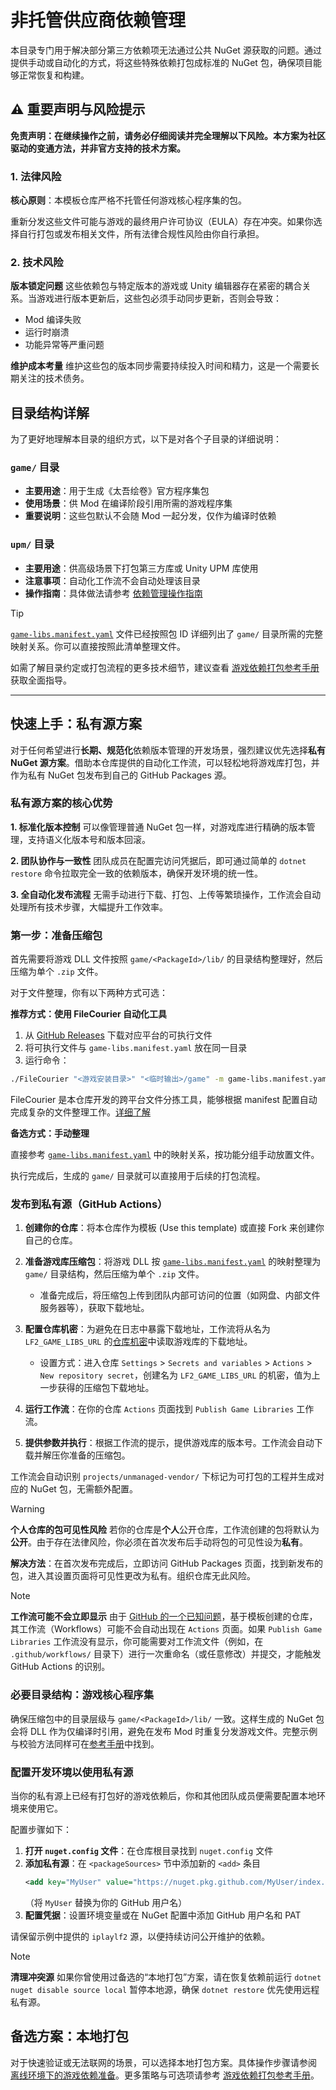 # 非托管供应商依赖管理

本目录专门用于解决部分第三方依赖项无法通过公共 NuGet 源获取的问题。通过提供手动或自动化的方式，将这些特殊依赖打包成标准的 NuGet 包，确保项目能够正常恢复和构建。

## ⚠️ 重要声明与风险提示

**免责声明：在继续操作之前，请务必仔细阅读并完全理解以下风险。本方案为社区驱动的变通方法，并非官方支持的技术方案。**

### 1. 法律风险

**核心原则**：本模板仓库严格不托管任何游戏核心程序集的包。

重新分发这些文件可能与游戏的最终用户许可协议（EULA）存在冲突。如果你选择自行打包或发布相关文件，所有法律合规性风险由你自行承担。

### 2. 技术风险

**版本锁定问题**
这些依赖包与特定版本的游戏或 Unity 编辑器存在紧密的耦合关系。当游戏进行版本更新后，这些包必须手动同步更新，否则会导致：

- Mod 编译失败
- 运行时崩溃
- 功能异常等严重问题

**维护成本考量**
维护这些包的版本同步需要持续投入时间和精力，这是一个需要长期关注的技术债务。

## 目录结构详解

为了更好地理解本目录的组织方式，以下是对各个子目录的详细说明：

### `game/` 目录
- **主要用途**：用于生成《太吾绘卷》官方程序集包
- **使用场景**：供 Mod 在编译阶段引用所需的游戏程序集
- **重要说明**：这些包默认不会随 Mod 一起分发，仅作为编译时依赖

### `upm/` 目录
- **主要用途**：供高级场景下打包第三方库或 Unity UPM 库使用
- **注意事项**：自动化工作流不会自动处理该目录
- **操作指南**：具体做法请参考 [依赖管理操作指南](../../docs/how-to/dependency-management.md)

> [!TIP]
> [`game-libs.manifest.yaml`](game/game-libs.manifest.yaml) 文件已经按照包 ID 详细列出了 `game/` 目录所需的完整映射关系。你可以直接按照此清单整理文件。
>
> 如需了解目录约定或打包流程的更多技术细节，建议查看 [游戏依赖打包参考手册](../../docs/reference/game-libs-packaging.md) 获取全面指导。

---

## 快速上手：私有源方案

对于任何希望进行**长期、规范化**依赖版本管理的开发场景，强烈建议优先选择**私有 NuGet 源方案**。借助本仓库提供的自动化工作流，可以轻松地将游戏库打包，并作为私有 NuGet 包发布到自己的 GitHub Packages 源。

### 私有源方案的核心优势

**1. 标准化版本控制**
可以像管理普通 NuGet 包一样，对游戏库进行精确的版本管理，支持语义化版本号和版本回滚。

**2. 团队协作与一致性**
团队成员在配置完访问凭据后，即可通过简单的 `dotnet restore` 命令拉取完全一致的依赖版本，确保开发环境的统一性。

**3. 全自动化发布流程**
无需手动进行下载、打包、上传等繁琐操作，工作流会自动处理所有技术步骤，大幅提升工作效率。

### 第一步：准备压缩包

首先需要将游戏 DLL 文件按照 `game/<PackageId>/lib/` 的目录结构整理好，然后压缩为单个 `.zip` 文件。

对于文件整理，你有以下两种方式可选：

**推荐方式：使用 FileCourier 自动化工具**

1. 从 [GitHub Releases](https://github.com/iplaylf2/lf2-taiwu-mods/releases) 下载对应平台的可执行文件
2. 将可执行文件与 `game-libs.manifest.yaml` 放在同一目录
3. 运行命令：

```bash
./FileCourier "<游戏安装目录>" "<临时输出>/game" -m game-libs.manifest.yaml
```

FileCourier 是本仓库开发的跨平台文件分拣工具，能够根据 manifest 配置自动完成复杂的文件整理工作。[详细了解](tools/FileCourier/README.md)

**备选方式：手动整理**

直接参考 [`game-libs.manifest.yaml`](game/game-libs.manifest.yaml) 中的映射关系，按功能分组手动放置文件。

执行完成后，生成的 `game/` 目录就可以直接用于后续的打包流程。

### 发布到私有源（GitHub Actions）

1. **创建你的仓库**：将本仓库作为模板 (Use this template) 或直接 Fork 来创建你自己的仓库。

2. **准备游戏库压缩包**：将游戏 DLL 按 [`game-libs.manifest.yaml`](game/game-libs.manifest.yaml) 的映射整理为 `game/` 目录结构，然后压缩为单个 `.zip` 文件。
   - 准备完成后，将压缩包上传到团队内部可访问的位置（如网盘、内部文件服务器等），获取下载地址。

3. **配置仓库机密**：为避免在日志中暴露下载地址，工作流将从名为 `LF2_GAME_LIBS_URL` 的[仓库机密](https://docs.github.com/zh/actions/security-guides/encrypted-secrets#creating-encrypted-secrets-for-a-repository)中读取游戏库的下载地址。
   - 设置方式：进入仓库 `Settings` > `Secrets and variables` > `Actions` > `New repository secret`，创建名为 `LF2_GAME_LIBS_URL` 的机密，值为上一步获得的压缩包下载地址。

4. **运行工作流**：在你的仓库 `Actions` 页面找到 `Publish Game Libraries` 工作流。

5. **提供参数并执行**：根据工作流的提示，提供游戏库的版本号。工作流会自动下载并解压你准备的压缩包。

工作流会自动识别 `projects/unmanaged-vendor/` 下标记为可打包的工程并生成对应的 NuGet 包，无需额外配置。

> [!WARNING]
> **个人仓库的包可见性风险**
> 若你的仓库是**个人**公开仓库，工作流创建的包将默认为**公开**。由于存在法律风险，你必须在首次发布后手动将包的可见性设为**私有**。
>
> **解决方法**：在首次发布完成后，立即访问 GitHub Packages 页面，找到新发布的包，进入其设置页面将可见性更改为私有。组织仓库无此风险。

> [!NOTE]
> **工作流可能不会立即显示**
> 由于 [GitHub 的一个已知问题](https://github.com/orgs/community/discussions/25219)，基于模板创建的仓库，其工作流（Workflows）可能不会自动出现在 `Actions` 页面。如果 `Publish Game Libraries` 工作流没有显示，你可能需要对工作流文件（例如，在 `.github/workflows/` 目录下）进行一次重命名（或任意修改）并提交，才能触发 GitHub Actions 的识别。

### 必要目录结构：游戏核心程序集

确保压缩包中的目录层级与 `game/<PackageId>/lib/` 一致。这样生成的 NuGet 包会将 DLL 作为仅编译时引用，避免在发布 Mod 时重复分发游戏文件。完整示例与校验方法同样可在[参考手册](../../docs/reference/game-libs-packaging.md#目录结构与清单)中找到。

### 配置开发环境以使用私有源

当你的私有源上已经有打包好的游戏依赖后，你和其他团队成员便需要配置本地环境来使用它。

配置步骤如下：

1. **打开 `nuget.config` 文件**：在仓库根目录找到 `nuget.config` 文件
2. **添加私有源**：在 `<packageSources>` 节中添加新的 `<add>` 条目
   ```xml
   <add key="MyUser" value="https://nuget.pkg.github.com/MyUser/index.json" />
   ```
   （将 `MyUser` 替换为你的 GitHub 用户名）
3. **配置凭据**：设置环境变量或在 NuGet 配置中添加 GitHub 用户名和 PAT

请保留示例中提供的 `iplaylf2` 源，以便持续访问公开维护的依赖。

> [!NOTE]
> **清理冲突源**
> 如果你曾使用过备选的“本地打包”方案，请在恢复依赖前运行 `dotnet nuget disable source local` 暂停本地源，确保 `dotnet restore` 优先使用远程私有源。

## 备选方案：本地打包

对于快速验证或无法联网的场景，可以选择本地打包方案。具体操作步骤请参阅 [离线环境下的游戏依赖准备](../../docs/how-to/game-libs-offline-setup.md)。更多策略与可选项请参考 [游戏依赖打包参考手册](../../docs/reference/game-libs-packaging.md)。

